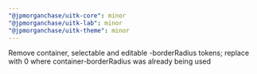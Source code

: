 ```yaml
---
"@jpmorganchase/uitk-core": minor
"@jpmorganchase/uitk-lab": minor
"@jpmorganchase/uitk-theme": minor
---
```


Remove container, selectable and editable -borderRadius tokens; replace with 0 where container-borderRadius was already being used
